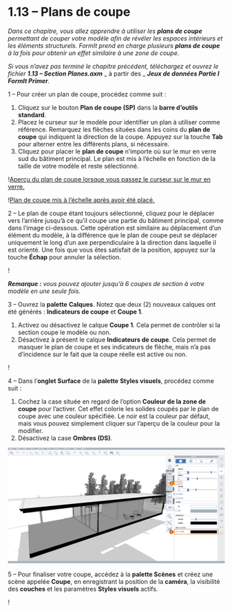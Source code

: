 # 1.13 – Plans de coupe

_Dans ce chapitre, vous allez apprendre à utiliser les_ _**plans de coupe**_ _permettant de couper votre modèle afin de révéler les espaces intérieurs et les éléments structurels. FormIt prend en charge plusieurs_ _**plans de coupe**_ _à la fois pour obtenir un effet similaire à une zone de coupe._

_Si vous n’avez pas terminé le chapitre précédent, téléchargez et ouvrez le fichier_ _**1.13 – Section Planes.axm**_ _ à partir des _ _**Jeux de données Partie I FormIt Primer**._

1 – Pour créer un plan de coupe, procédez comme suit :

1. Cliquez sur le bouton **Plan de coupe (SP)** dans la **barre d’outils standard**.
2. Placez le curseur sur le modèle pour identifier un plan à utiliser comme référence. Remarquez les flèches situées dans les coins du **plan de coupe** qui indiquent la direction de la coupe. Appuyez sur la touche **Tab** pour alterner entre les différents plans, si nécessaire.
3. Cliquez pour placer le **plan de coupe** n’importe où sur le mur en verre sud du bâtiment principal. Le plan est mis à l’échelle en fonction de la taille de votre modèle et reste sélectionné.

\![Aperçu du plan de coupe lorsque vous passez le curseur sur le mur en verre.](<../../.gitbook/assets/0 (6).png>)

\![Plan de coupe mis à l’échelle après avoir été placé.](<../../.gitbook/assets/1 (19) (1).png>)

2 – Le plan de coupe étant toujours sélectionné, cliquez pour le déplacer vers l’arrière jusqu’à ce qu’il coupe une partie du bâtiment principal, comme dans l’image ci-dessous. Cette opération est similaire au déplacement d’un élément du modèle, à la différence que le plan de coupe peut se déplacer uniquement le long d’un axe perpendiculaire à la direction dans laquelle il est orienté. Une fois que vous êtes satisfait de la position, appuyez sur la touche **Échap** pour annuler la sélection.

\![](<../../.gitbook/assets/2 (11) (1).png>)

_**Remarque :**_ _vous pouvez ajouter jusqu’à 6 coupes de section à votre modèle en une seule fois._

3 – Ouvrez la **palette** **Calques**. Notez que deux (2) nouveaux calques ont été générés : **Indicateurs de coupe** et **Coupe 1**.

1. Activez ou désactivez le calque **Coupe 1**. Cela permet de contrôler si la section coupe le modèle ou non.
2. Désactivez à présent le calque **Indicateurs de coupe**. Cela permet de masquer le plan de coupe et ses indicateurs de flèche, mais n’a pas d’incidence sur le fait que la coupe réelle est active ou non.

\![](<../../.gitbook/assets/3 (6) (1).png>)

4 – Dans l’**onglet Surface** de la **palette** **Styles visuels**, procédez comme suit :

1. Cochez la case située en regard de l’option **Couleur de la zone de coupe** pour l’activer. Cet effet colorie les solides coupés par le plan de coupe avec une couleur spécifiée. Le noir est la couleur par défaut, mais vous pouvez simplement cliquer sur l’aperçu de la couleur pour la modifier.
2. Désactivez la case **Ombres (DS)**.

![](../../.gitbook/assets/poche.png)

5 – Pour finaliser votre coupe, accédez à la **palette Scènes** et créez une scène appelée **Coupe**, en enregistrant la position de la **caméra**, la visibilité des **couches** et les paramètres **Styles visuels** actifs.

\![](<../../.gitbook/assets/5 (7).png>)
